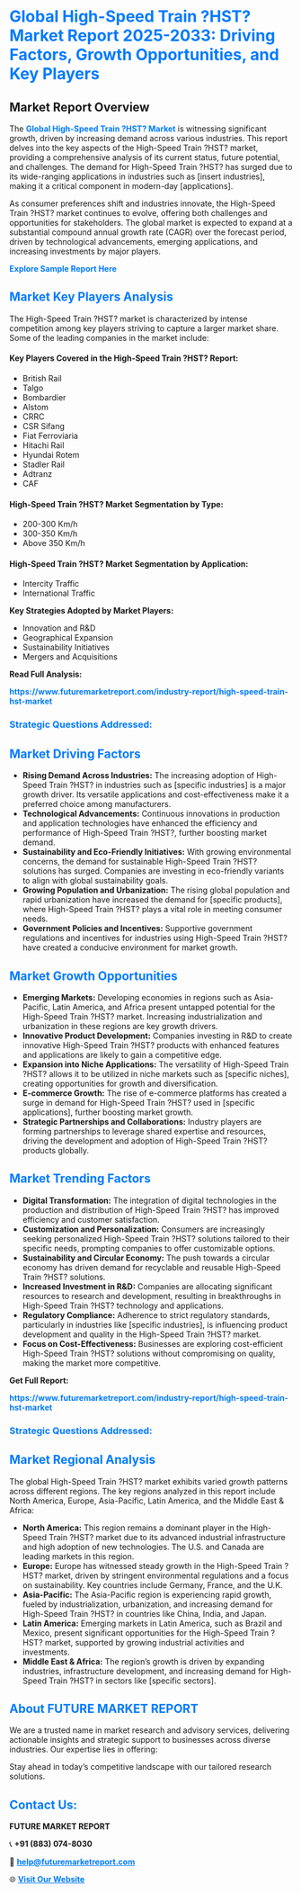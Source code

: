 <h1 style="color: #007BFF;">Global High-Speed Train ?HST? Market Report 2025-2033: Driving Factors, Growth Opportunities, and Key Players</h1>

<section id="overview">
<h2>Market Report Overview</h2>
<p>The <a href="https://www.futuremarketreport.com/industry-report/high-speed-train-hst-market" style="color: #007BFF; text-decoration: none;"><strong>Global High-Speed Train ?HST? Market</strong></a> is witnessing significant growth, driven by increasing demand across various industries. This report delves into the key aspects of the High-Speed Train ?HST? market, providing a comprehensive analysis of its current status, future potential, and challenges. The demand for High-Speed Train ?HST? has surged due to its wide-ranging applications in industries such as [insert industries], making it a critical component in modern-day [applications].</p>
<p>As consumer preferences shift and industries innovate, the High-Speed Train ?HST? market continues to evolve, offering both challenges and opportunities for stakeholders. The global market is expected to expand at a substantial compound annual growth rate (CAGR) over the forecast period, driven by technological advancements, emerging applications, and increasing investments by major players.</p>
</section>

<section id="overview">
<p><a href="https://www.futuremarketreport.com/request-sample/reportId=58726" style="color: #007BFF; text-decoration: none;"><strong>Explore Sample Report Here</strong></a></p>
</section>

<section id="key-players">
<h2 style="color: #007BFF;">Market Key Players Analysis</h2>
<p>The High-Speed Train ?HST? market is characterized by intense competition among key players striving to capture a larger market share. Some of the leading companies in the market include:</p>
<h4>Key Players Covered in the High-Speed Train ?HST? Report:</h4>
<ul><li>British Rail</li><li>Talgo</li><li>Bombardier</li><li>Alstom</li><li>CRRC</li><li>CSR Sifang</li><li>Fiat Ferroviaria</li><li>Hitachi Rail</li><li>Hyundai Rotem</li><li>Stadler Rail</li><li>Adtranz</li><li>CAF</li></ul>
<h4>High-Speed Train ?HST? Market Segmentation by Type:</h4>
<ul><li>200-300 Km/h</li><li>300-350 Km/h</li><li>Above 350 Km/h</li></ul>

<h4>High-Speed Train ?HST? Market Segmentation by Application:</h4>
<ul><li>Intercity Traffic</li><li>International Traffic</li></ul>
<p><strong>Key Strategies Adopted by Market Players:</strong></p>
<ul>
<li>Innovation and R&D</li>
<li>Geographical Expansion</li>
<li>Sustainability Initiatives</li>
<li>Mergers and Acquisitions</li>
</ul>
</section>

<section>
<p><strong>Read Full Analysis: </strong></p><a href="https://www.futuremarketreport.com/industry-report/high-speed-train-hst-market" style="color: #007BFF; text-decoration: none;"><strong>https://www.futuremarketreport.com/industry-report/high-speed-train-hst-market</strong></a>
<h3 style="color: #007BFF;">Strategic Questions Addressed:</h3>
</section>

<section id="driving-factors">
<h2 style="color: #007BFF;">Market Driving Factors</h2>
<ul>
<li><strong>Rising Demand Across Industries:</strong> The increasing adoption of High-Speed Train ?HST? in industries such as [specific industries] is a major growth driver. Its versatile applications and cost-effectiveness make it a preferred choice among manufacturers.</li>
<li><strong>Technological Advancements:</strong> Continuous innovations in production and application technologies have enhanced the efficiency and performance of High-Speed Train ?HST?, further boosting market demand.</li>
<li><strong>Sustainability and Eco-Friendly Initiatives:</strong> With growing environmental concerns, the demand for sustainable High-Speed Train ?HST? solutions has surged. Companies are investing in eco-friendly variants to align with global sustainability goals.</li>
<li><strong>Growing Population and Urbanization:</strong> The rising global population and rapid urbanization have increased the demand for [specific products], where High-Speed Train ?HST? plays a vital role in meeting consumer needs.</li>
<li><strong>Government Policies and Incentives:</strong> Supportive government regulations and incentives for industries using High-Speed Train ?HST? have created a conducive environment for market growth.</li>
</ul>
</section>

<section id="growth-opportunities">
<h2 style="color: #007BFF;">Market Growth Opportunities</h2>
<ul>
<li><strong>Emerging Markets:</strong> Developing economies in regions such as Asia-Pacific, Latin America, and Africa present untapped potential for the High-Speed Train ?HST? market. Increasing industrialization and urbanization in these regions are key growth drivers.</li>
<li><strong>Innovative Product Development:</strong> Companies investing in R&D to create innovative High-Speed Train ?HST? products with enhanced features and applications are likely to gain a competitive edge.</li>
<li><strong>Expansion into Niche Applications:</strong> The versatility of High-Speed Train ?HST? allows it to be utilized in niche markets such as [specific niches], creating opportunities for growth and diversification.</li>
<li><strong>E-commerce Growth:</strong> The rise of e-commerce platforms has created a surge in demand for High-Speed Train ?HST? used in [specific applications], further boosting market growth.</li>
<li><strong>Strategic Partnerships and Collaborations:</strong> Industry players are forming partnerships to leverage shared expertise and resources, driving the development and adoption of High-Speed Train ?HST? products globally.</li>
</ul>
</section>

<section id="trending-factors">
<h2 style="color: #007BFF;">Market Trending Factors</h2>
<ul>
<li><strong>Digital Transformation:</strong> The integration of digital technologies in the production and distribution of High-Speed Train ?HST? has improved efficiency and customer satisfaction.</li>
<li><strong>Customization and Personalization:</strong> Consumers are increasingly seeking personalized High-Speed Train ?HST? solutions tailored to their specific needs, prompting companies to offer customizable options.</li>
<li><strong>Sustainability and Circular Economy:</strong> The push towards a circular economy has driven demand for recyclable and reusable High-Speed Train ?HST? solutions.</li>
<li><strong>Increased Investment in R&D:</strong> Companies are allocating significant resources to research and development, resulting in breakthroughs in High-Speed Train ?HST? technology and applications.</li>
<li><strong>Regulatory Compliance:</strong> Adherence to strict regulatory standards, particularly in industries like [specific industries], is influencing product development and quality in the High-Speed Train ?HST? market.</li>
<li><strong>Focus on Cost-Effectiveness:</strong> Businesses are exploring cost-efficient High-Speed Train ?HST? solutions without compromising on quality, making the market more competitive.</li>
</ul>
</section>

<section>
<p><strong>Get Full Report: </strong></p><a href="https://www.futuremarketreport.com/industry-report/high-speed-train-hst-market" style="color: #007BFF; text-decoration: none;"><strong>https://www.futuremarketreport.com/industry-report/high-speed-train-hst-market</strong></a>
<h3 style="color: #007BFF;">Strategic Questions Addressed:</h3>
</section>


<section id="regional-analysis">
<h2 style="color: #007BFF;">Market Regional Analysis</h2>
<p>The global High-Speed Train ?HST? market exhibits varied growth patterns across different regions. The key regions analyzed in this report include North America, Europe, Asia-Pacific, Latin America, and the Middle East & Africa:</p>
<ul>
<li><strong>North America:</strong> This region remains a dominant player in the High-Speed Train ?HST? market due to its advanced industrial infrastructure and high adoption of new technologies. The U.S. and Canada are leading markets in this region.</li>
<li><strong>Europe:</strong> Europe has witnessed steady growth in the High-Speed Train ?HST? market, driven by stringent environmental regulations and a focus on sustainability. Key countries include Germany, France, and the U.K.</li>
<li><strong>Asia-Pacific:</strong> The Asia-Pacific region is experiencing rapid growth, fueled by industrialization, urbanization, and increasing demand for High-Speed Train ?HST? in countries like China, India, and Japan.</li>
<li><strong>Latin America:</strong> Emerging markets in Latin America, such as Brazil and Mexico, present significant opportunities for the High-Speed Train ?HST? market, supported by growing industrial activities and investments.</li>
<li><strong>Middle East & Africa:</strong> The region’s growth is driven by expanding industries, infrastructure development, and increasing demand for High-Speed Train ?HST? in sectors like [specific sectors].</li>
</ul>
</section>

<footer>
<h2 style="color: #007BFF;">About FUTURE MARKET REPORT</h2>
<p>We are a trusted name in market research and advisory services, delivering actionable insights and strategic support to businesses across diverse industries. Our expertise lies in offering:</p>

<p>Stay ahead in today’s competitive landscape with our tailored research solutions.</p>

<h2 style="color: #007BFF;">Contact Us:</h2>
<p><strong>FUTURE MARKET REPORT</strong></p>
<p>📞 <strong>+91 (883) 074-8030</strong></p>
<p>📧 <strong><a href="mailto:help@futuremarketreport.com" style="color: #007BFF;">help@futuremarketreport.com</a></strong></p>
<p>🌐 <strong><a href="https://www.futuremarketreport.com/" style="color: #007BFF;">Visit Our Website</a></strong></p>
</footer>